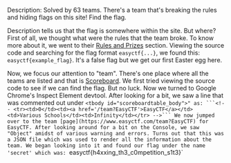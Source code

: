 Description: Solved by 63 teams.
There's a team that's breaking the rules and hiding flags on this site! Find the flag.

Description tells us that the flag is somewhere within the site. But where?
First of all, we thought what were the rules that the team broke. To know more about it, we went to their [Rules and Prizes](https://www.easyctf.com/rules) section.
Viewing the source code and searching for the flag format `easyctf{...}`, we found this: `easyctf{example_flag}`. It's a false flag but we get our first Easter egg here. 

Now, we focus our attention to "team". There's one place where all the teams are listed and that is [Scoreboard](https://www.easyctf.com/scoreboard).
We first tried viewing the source code to see if we can find the flag. But no luck. Now we turned to Google Chrome's Inspect Element devtool.
After looking for a bit, we saw a line that was commented out under `<tbody id="scoreboardtable_body">" as:
```<!-- <tr><td>0</td><td><a href='/team?EasyCTF'>EasyCTF</a></td><td>Various Schools</td><td>Infinity</td></tr> -->```
We now jumped over to the team [page](https://www.easyctf.com/team?EasyCTF) for EasyCTF. After looking around for a bit on the Console, we saw "Object" amidst of various warning and errors. Turns out that this was a JSON file which was used to render all the information about the team. We began looking into it and found our flag under the name 'secret' which was:
`easyctf{h4xxing_th3_c0mpetition_s1t3}`
